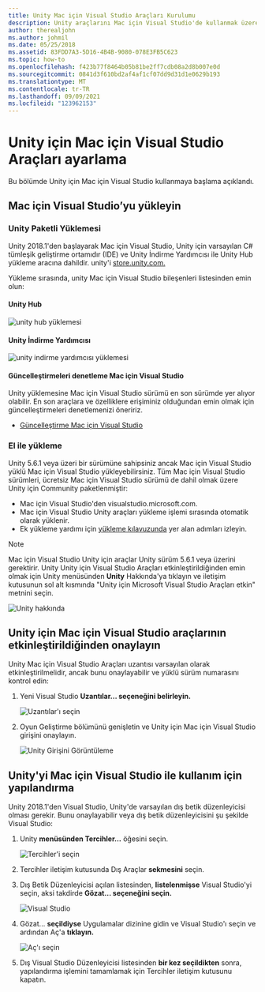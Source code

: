 ```yaml
---
title: Unity Mac için Visual Studio Araçları Kurulumu
description: Unity araçlarını Mac için Visual Studio'de kullanmak üzere ayarlama ve yükleme
author: therealjohn
ms.author: johmil
ms.date: 05/25/2018
ms.assetid: 83FDD7A3-5D16-4B4B-9080-078E3FB5C623
ms.topic: how-to
ms.openlocfilehash: f423b77f8464b05b81be2ff7cdb08a2d8b007e0d
ms.sourcegitcommit: 0841d3f610bd2af4af1cf07dd9d31d1e0629b193
ms.translationtype: MT
ms.contentlocale: tr-TR
ms.lasthandoff: 09/09/2021
ms.locfileid: "123962153"
---
```

# <a name="set-up-visual-studio-for-mac-tools-for-unity"></a>Unity için Mac için Visual Studio Araçları ayarlama

Bu bölümde Unity için Mac için Visual Studio kullanmaya başlama açıklandı.

## <a name="install-visual-studio-for-mac"></a>Mac için Visual Studio’yu yükleyin

### <a name="unity-bundled-installation"></a>Unity Paketli Yüklemesi

Unity 2018.1'den başlayarak Mac için Visual Studio, Unity için varsayılan C# tümleşik geliştirme ortamıdır (IDE) ve Unity İndirme Yardımcısı ile Unity Hub yükleme aracına dahildir. unity'i [store.unity.com.](https://store.unity.com/)

Yükleme sırasında, unity Mac için Visual Studio bileşenleri listesinden emin olun:

#### <a name="unity-hub"></a>Unity Hub

![unity hub yüklemesi](media/setup-vsmac-tools-unity-image7.png)

#### <a name="unity-download-assistant"></a>Unity İndirme Yardımcısı

![unity indirme yardımcısı yüklemesi](media/setup-vsmac-tools-unity-image8.png)

#### <a name="check-for-updates-to-visual-studio-for-mac"></a>Güncelleştirmeleri denetleme Mac için Visual Studio

Unity yüklemesine Mac için Visual Studio sürümü en son sürümde yer alıyor olabilir. En son araçlara ve özelliklere erişiminiz olduğundan emin olmak için güncelleştirmeleri denetlemenizi öneririz.

* [Güncelleştirme Mac için Visual Studio](update.md)

### <a name="manual-installation"></a>El ile yükleme

Unity 5.6.1 veya üzeri bir sürümüne sahipsiniz ancak Mac için Visual Studio yüklü Mac için Visual Studio yükleyebilirsiniz. Tüm Mac için Visual Studio sürümleri, ücretsiz Mac için Visual Studio sürümü de dahil olmak üzere Unity için Community paketlenmiştir:

* Mac için Visual Studio'den visualstudio.microsoft.com. [](https://visualstudio.microsoft.com/)
* Mac için Visual Studio Unity araçları yükleme işlemi sırasında otomatik olarak yüklenir.
* Ek yükleme yardımı için [yükleme kılavuzunda](./installation.md?view=vsmac-2017&preserve-view=true) yer alan adımları izleyin.

> [!NOTE]
> Mac için Visual Studio Unity için araçlar Unity sürüm 5.6.1 veya üzerini gerektirir. Unity Unity için Visual Studio Araçları etkinleştirildiğinden emin olmak için Unity menüsünden **Unity** Hakkında'ya tıklayın ve iletişim kutusunun sol alt kısmında "Unity için Microsoft Visual Studio Araçları etkin" metnini seçin.
>
> ![Unity hakkında](media/setup-vsmac-tools-unity-image3.png)

## <a name="confirm-that-the-visual-studio-for-mac-tools-for-unity-extension-is-enabled"></a>Unity için Mac için Visual Studio araçlarının etkinleştirildiğinden onaylayın

Unity Mac için Visual Studio Araçları uzantısı varsayılan olarak etkinleştirilmelidir, ancak bunu onaylayabilir ve yüklü sürüm numarasını kontrol edin:

1. Yeni Visual Studio **Uzantılar... seçeneğini belirleyin.**

   ![Uzantılar'ı seçin](media/setup-vsmac-tools-unity-image1.png)

2. Oyun Geliştirme bölümünü genişletin ve Unity için Mac için Visual Studio girişini onaylayın.

   ![Unity Girişini Görüntüleme](media/setup-vsmac-tools-unity-image2.png)

## <a name="configure-unity-for-use-with-visual-studio-for-mac"></a>Unity'yi Mac için Visual Studio ile kullanım için yapılandırma

Unity 2018.1'den Visual Studio, Unity'de varsayılan dış betik düzenleyicisi olması gerekir. Bunu onaylayabilir veya dış betik düzenleyicisini şu şekilde Visual Studio:

1. Unity **menüsünden Tercihler...** öğesini seçin.

   ![Tercihler'i seçin](media/setup-vsmac-tools-unity-image4.png)

2. Tercihler iletişim kutusunda Dış Araçlar **sekmesini** seçin.

3. Dış Betik Düzenleyicisi açılan listesinden, **listelenmişse** Visual Studio'yi seçin, aksi takdirde **Gözat... seçeneğini seçin.**

   ![Visual Studio](media/setup-vsmac-tools-unity-image5.png)

4. Gözat... **seçildiyse** Uygulamalar dizinine gidin ve Visual Studio'ı seçin ve ardından Aç'a **tıklayın.**

   ![Aç'ı seçin](media/setup-vsmac-tools-unity-image6.png)

5. Dış Visual Studio Düzenleyicisi listesinden **bir kez seçildikten** sonra, yapılandırma işlemini tamamlamak için Tercihler iletişim kutusunu kapatın.